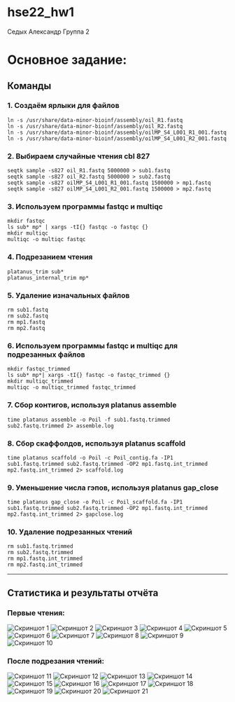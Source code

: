 # hse22_hw1
Седых Александр Группа 2    
# Основное задание:
## Команды
### 1. Создаём ярлыки для файлов
    ln -s /usr/share/data-minor-bioinf/assembly/oil_R1.fastq
    ln -s /usr/share/data-minor-bioinf/assembly/oil_R2.fastq
    ln -s /usr/share/data-minor-bioinf/assembly/oilMP_S4_L001_R1_001.fastq
    ln -s /usr/share/data-minor-bioinf/assembly/oilMP_S4_L001_R2_001.fastq
### 2. Выбираем случайные чтения cbl 827
    seqtk sample -s827 oil_R1.fastq 5000000 > sub1.fastq
    seqtk sample -s827 oil_R2.fastq 5000000 > sub2.fastq
    seqtk sample -s827 oilMP_S4_L001_R1_001.fastq 1500000 > mp1.fastq
    seqtk sample -s827 oilMP_S4_L001_R2_001.fastq 1500000 > mp2.fastq
### 3. Используем программы fastqc и multiqc
    mkdir fastqc
    ls sub* mp* | xargs -tI{} fastqc -o fastqc {}
    mkdir multiqc
    multiqc -o multiqc fastqc
### 4. Подрезанием чтения
    platanus_trim sub*
    platanus_internal_trim mp*
### 5. Удаление изначальных файлов
    rm sub1.fastq 
    rm sub2.fastq
    rm mp1.fastq
    rm mp2.fastq
### 6. Используем программы fastqc и multiqc для подрезанных файлов
    mkdir fastqc_trimmed
    ls sub* mp*| xargs -tI{} fastqc -o fastqc_trimmed {}
    mkdir multiqc_trimmed
    multiqc -o multiqc_trimmed fastqc_trimmed
### 7. Сбор контигов, используя platanus assemble
    time platanus assemble -o Poil -f sub1.fastq.trimmed sub2.fastq.trimmed 2> assemble.log
### 8. Сбор скаффолдов, используя platanus scaffold
    time platanus scaffold -o Poil -c Poil_contig.fa -IP1 sub1.fastq.trimmed sub2.fastq.trimmed -OP2 mp1.fastq.int_trimmed mp2.fastq.int_trimmed 2> scaffold.log
### 9. Уменьшение числа гэпов, используя platanus gap_close
    time platanus gap_close -o Poil -c Poil_scaffold.fa -IP1 sub1.fastq.trimmed sub2.fastq.trimmed -OP2 mp1.fastq.int_trimmed mp2.fastq.int_trimmed 2> gapclose.log
### 10. Удаление подрезанных чтений
    rm sub1.fastq.trimmed
    rm sub2.fastq.trimmed
    rm mp1.fastq.int_trimmed
    rm mp2.fastq.int_trimmed
***
## Статистика и результаты отчёта
### Первые чтения:
![Скриншот 1](Screenshot_1.png)
![Скриншот 2](Screenshot_2.png)
![Скриншот 3](Screenshot_3.png)
![Скриншот 4](Screenshot_4.png)
![Скриншот 5](Screenshot_5.png)
![Скриншот 6](Screenshot_6.png)
![Скриншот 7](Screenshot_7.png)
![Скриншот 8](Screenshot_8.png)
![Скриншот 9](Screenshot_9.png)
![Скриншот 10](Screenshot_10.png)
### После подрезания чтений:
![Скриншот 11](Screenshot_11.png)
![Скриншот 12](Screenshot_12.png)
![Скриншот 13](Screenshot_13.png)
![Скриншот 14](Screenshot_14.png)
![Скриншот 15](Screenshot_15.png)
![Скриншот 16](Screenshot_16.png)
![Скриншот 17](Screenshot_17.png)
![Скриншот 18](Screenshot_18.png)
![Скриншот 19](Screenshot_19.png)
![Скриншот 20](Screenshot_20.png)
![Скриншот 21](Screenshot_21.png)
